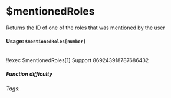 # $mentionedRoles
Returns the ID of one of the roles that was mentioned by the user

#### Usage: `$mentionedRoles[number]`
<br/>
<discord-messages>
	<discord-message :bot="false" role-color="#ffcc9a" author="Member">
		!!exec $mentionedRoles[1] <mention type="role" color="#70f0b4">Support</mention>
	</discord-message>
	<discord-message :bot="true" role-color="#0099ff" author="Custom Command" avatar="https://media.discordapp.net/avatars/725721249652670555/781224f90c3b841ba5b40678e032f74a.webp">
		869243918787686432
	</discord-message>
</discord-messages>

##### Function difficulty <Badge type="tip" text="Easy" vertical="middle" /> 
###### Tags: <Badge type="tip" text="Mentioned" vertical="middle" /> <Badge type="tip" text="Role Mention" vertical="middle" /> <Badge type="tip" text="Ping" vertical="middle" /> <Badge type="tip" text="Role Ping" vertical="middle" />